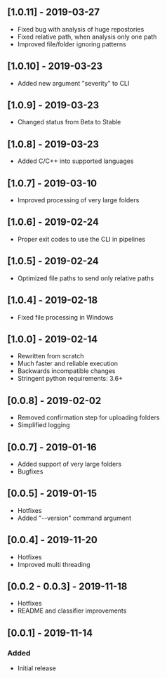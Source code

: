 ## [1.0.11] - 2019-03-27
- Fixed bug with analysis of huge repostories
- Fixed relative path, when analysis only one path
- Improved file/folder ignoring patterns

## [1.0.10] - 2019-03-23
- Added new argument "severity" to CLI

## [1.0.9] - 2019-03-23
- Changed status from Beta to Stable

## [1.0.8] - 2019-03-23
- Added C/C++ into supported languages

## [1.0.7] - 2019-03-10
- Improved processing of very large folders

## [1.0.6] - 2019-02-24
- Proper exit codes to use the CLI in pipelines

## [1.0.5] - 2019-02-24
- Optimized file paths to send only relative paths

## [1.0.4] - 2019-02-18
- Fixed file processing in Windows

## [1.0.0] - 2019-02-14
- Rewritten from scratch
- Much faster and reliable execution
- Backwards incompatible changes
- Stringent python requirements: 3.6+

## [0.0.8] - 2019-02-02
- Removed confirmation step for uploading folders
- Simplified logging

## [0.0.7] - 2019-01-16
- Added support of very large folders
- Bugfixes

## [0.0.5] - 2019-01-15
- Hotfixes
- Added "--version" command argument

## [0.0.4] - 2019-11-20
- Hotfixes
- Improved multi threading

## [0.0.2 - 0.0.3] - 2019-11-18
- Hotfixes
- README and classifier improvements

## [0.0.1] - 2019-11-14
### Added
- Initial release
